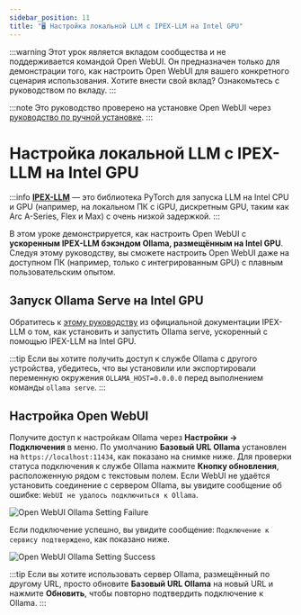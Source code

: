 ```yaml
---
sidebar_position: 11
title: "🖥️ Настройка локальной LLM с IPEX-LLM на Intel GPU"
---
```


:::warning
Этот урок является вкладом сообщества и не поддерживается командой Open WebUI. Он предназначен только для демонстрации того, как настроить Open WebUI для вашего конкретного сценария использования. Хотите внести свой вклад? Ознакомьтесь с руководством по вкладу.
:::

:::note
Это руководство проверено на установке Open WebUI через [руководство по ручной установке](/getting-started/index.md).
:::

# Настройка локальной LLM с IPEX-LLM на Intel GPU

:::info
[**IPEX-LLM**](https://github.com/intel-analytics/ipex-llm) — это библиотека PyTorch для запуска LLM на Intel CPU и GPU (например, на локальном ПК с iGPU, дискретным GPU, таким как Arc A-Series, Flex и Max) с очень низкой задержкой.
:::

В этом уроке демонстрируется, как настроить Open WebUI с **ускоренным IPEX-LLM бэкэндом Ollama, размещённым на Intel GPU**. Следуя этому руководству, вы сможете настроить Open WebUI даже на доступном ПК (например, только с интегрированным GPU) с плавным пользовательским опытом.

## Запуск Ollama Serve на Intel GPU

Обратитесь к [этому руководству](https://ipex-llm.readthedocs.io/en/latest/doc/LLM/Quickstart/ollama_quickstart.html) из официальной документации IPEX-LLM о том, как установить и запустить Ollama serve, ускоренный с помощью IPEX-LLM на Intel GPU.

:::tip
Если вы хотите получить доступ к службе Ollama с другого устройства, убедитесь, что вы установили или экспортировали переменную окружения `OLLAMA_HOST=0.0.0.0` перед выполнением команды `ollama serve`.
:::

## Настройка Open WebUI

Получите доступ к настройкам Ollama через **Настройки -> Подключения** в меню. По умолчанию **Базовый URL Ollama** установлен на `https://localhost:11434`, как показано на снимке ниже. Для проверки статуса подключения к службе Ollama нажмите **Кнопку обновления**, расположенную рядом с текстовым полем. Если WebUI не удаётся установить соединение с сервером Ollama, вы увидите сообщение об ошибке: `WebUI не удалось подключиться к Ollama`.

![Open WebUI Ollama Setting Failure](https://llm-assets.readthedocs.io/en/latest/_images/open_webui_settings_0.png)

Если подключение успешно, вы увидите сообщение: `Подключение к сервису подтверждено`, как показано ниже.

![Open WebUI Ollama Setting Success](https://llm-assets.readthedocs.io/en/latest/_images/open_webui_settings.png)

:::tip
Если вы хотите использовать сервер Ollama, размещённый по другому URL, просто обновите **Базовый URL Ollama** на новый URL и нажмите **Обновить**, чтобы повторно подтвердить подключение к Ollama.
:::
